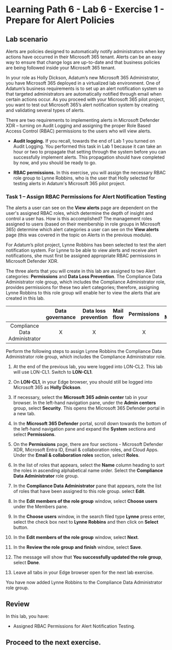 # Learning Path 6 - Lab 6 - Exercise 1 - Prepare for Alert Policies

## Lab scenario

Alerts are policies designed to automatically notify administrators when key actions have occurred in their Microsoft 365 tenant. Alerts can be an easy way to ensure that change logs are up-to-date and that business policies are being followed inside your Microsoft 365 tenant.

In your role as Holly Dickson, Adatum’s new Microsoft 365 Administrator, you have Microsoft 365 deployed in a virtualized lab environment. One of Adatum’s business requirements is to set up an alert notification system so that targeted administrators are automatically notified through email when certain actions occur. As you proceed with your Microsoft 365 pilot project, you want to test out Microsoft 365’s alert notification system by creating and validating several types of alerts.

There are two requirements to implementing alerts in Microsoft Defender XDR – turning on Audit Logging and assigning the proper Role Based Access Control (RBAC) permissions to the users who will view alerts. 

- **Audit logging.** If you recall, towards the end of Lab 1 you turned on Audit Logging. You performed this task in Lab 1 because it can take an hour or two to propagate that setting through the system before you can successfully implement alerts. This propagation should have completed by now, and you should be ready to go.

- **RBAC permissions.** In this exercise, you will assign the necessary RBAC role group to Lynne Robbins, who is the user that Holly selected for testing alerts in Adatum's Microsoft 365 pilot project. 

### Task 1 – Assign RBAC Permissions for Alert Notification Testing

The alerts a user can see on the **View alerts** page are dependent on the user's assigned RBAC roles, which determine the depth of insight and control a user has. How is this accomplished? The management roles assigned to users (based on their membership in role groups in Microsoft 365) determine which alert categories a user can see on the **View alerts** page (this was covered in the topic on Alerts in the previous module). 

For Adatum’s pilot project, Lynne Robbins has been selected to test the alert notification system. For Lynne to be able to view alerts and receive alert notifications, she must first be assigned appropriate RBAC permissions in Microsoft Defender XDR.

The three alerts that you will create in this lab are assigned to two Alert categories: **Permissions** and **Data Loss Prevention**. The Compliance Data Administrator role group, which includes the Compliance Administrator role, provides permissions for these two alert categories; therefore, assigning Lynne Robbins to this role group will enable her to view the alerts that are created in this lab.


|                               | **Data governance** | **Data loss prevention** | **Mail flow** | **Permissions** | **Threat Management** | **Others** |
|:-------------------------------:|:---------------------:|:--------------------------:|:---------------:|:-----------------:|:-----------------------:|:------------:|
| Compliance Data Administrator | X                   | X                        |               | X               |                       | X          |

Perform the following steps to assign Lynne Robbins the Compliance Data Administrator role group, which includes the Compliance Administrator role.

1. At the end of the previous lab, you were logged into LON-CL2. This lab will use LON-CL1. Switch to **LON-CL1**. 

2. On **LON-CL1**, in your Edge browser, you should still be logged into Microsoft 365 as **Holly Dickson**. 

3. If necessary, select the **Microsoft 365 admin center** tab in your browser. In the left-hand navigation pane, under the **Admin centers** group, select **Security**. This opens the Microsoft 365 Defender portal in a new tab.

4. In the **Microsoft 365 Defender** portal, scroll down towards the bottom of the left-hand navigation pane and expand the **System** sectiona and select **Permissions**.

5. On the **Permissions** page, there are four sections - Microsoft Defender XDR, Microsoft Entra ID, Email & collaboration roles, and Cloud Apps. Under the **Email & collaboration roles** section, select **Roles**. 

6. In the list of roles that appears, select the **Name** column heading to sort the roles in ascending alphabetical name order. Select the **Compliance Data Administrator** role group. 

7. In the **Compliance Data Administrator** pane that appears, note the list of roles that have been assigned to this role group. select **Edit**. 

8. In the **Edit members of the role group** window, select **Choose users** under the Members pane. 

9. In the **Choose users** window, in the search filed type **Lynne** press enter, select the check box next to **Lynne Robbins** and then click on **Select** button.

10. In the **Edit members of the role group** window, select **Next**.

11. In the **Review the role group and finish** window, select **Save**.

12. The message will show that **You successfully updated the role group**, select **Done**.

13. Leave all tabs in your Edge browser open for the next lab exercise.

You have now added Lynne Robbins to the Compliance Data Administrator role group.

## Review

In this lab, you have:

- Assigned RBAC Permissions for Alert Notification Testing.

## Proceed to the next exercise.
